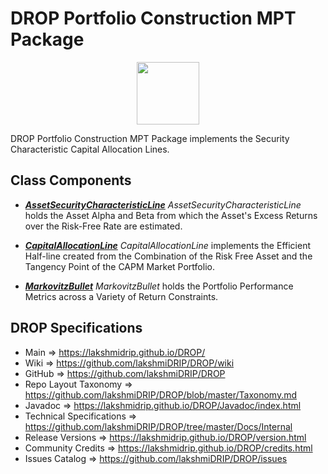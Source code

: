 # DROP Portfolio Construction MPT Package

<p align="center"><img src="https://github.com/lakshmiDRIP/DROP/blob/master/DRIP_Logo.gif?raw=true" width="100"></p>

DROP Portfolio Construction MPT Package implements the Security Characteristic Capital Allocation Lines.


## Class Components

 * [***AssetSecurityCharacteristicLine***](https://github.com/lakshmiDRIP/DROP/tree/master/src/main/java/org/drip/portfolioconstruction/mpt/AssetSecurityCharacteristicLine.java)
 <i>AssetSecurityCharacteristicLine</i> holds the Asset Alpha and Beta from which the Asset's Excess Returns
 over the Risk-Free Rate are estimated.

 * [***CapitalAllocationLine***](https://github.com/lakshmiDRIP/DROP/tree/master/src/main/java/org/drip/portfolioconstruction/mpt/CapitalAllocationLine.java)
 <i>CapitalAllocationLine</i> implements the Efficient Half-line created from the Combination of the Risk
 Free Asset and the Tangency Point of the CAPM Market Portfolio.

 * [***MarkovitzBullet***](https://github.com/lakshmiDRIP/DROP/tree/master/src/main/java/org/drip/portfolioconstruction/mpt/MarkovitzBullet.java)
 <i>MarkovitzBullet</i> holds the Portfolio Performance Metrics across a Variety of Return Constraints.


## DROP Specifications

 * Main                     => https://lakshmidrip.github.io/DROP/
 * Wiki                     => https://github.com/lakshmiDRIP/DROP/wiki
 * GitHub                   => https://github.com/lakshmiDRIP/DROP
 * Repo Layout Taxonomy     => https://github.com/lakshmiDRIP/DROP/blob/master/Taxonomy.md
 * Javadoc                  => https://lakshmidrip.github.io/DROP/Javadoc/index.html
 * Technical Specifications => https://github.com/lakshmiDRIP/DROP/tree/master/Docs/Internal
 * Release Versions         => https://lakshmidrip.github.io/DROP/version.html
 * Community Credits        => https://lakshmidrip.github.io/DROP/credits.html
 * Issues Catalog           => https://github.com/lakshmiDRIP/DROP/issues
